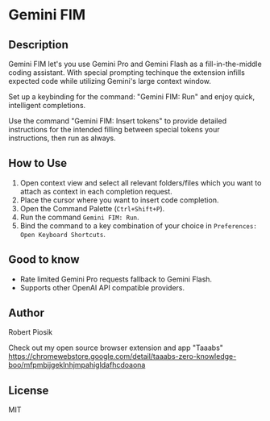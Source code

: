 # Gemini FIM

## Description

Gemini FIM let's you use Gemini Pro and Gemini Flash as a fill-in-the-middle coding assistant. With special prompting techinque the extension infills expected code while utilizing Gemini's large context window.

Set up a keybinding for the command: "Gemini FIM: Run" and enjoy quick, intelligent completions.

Use the command "Gemini FIM: Insert <FIM></FIM> tokens" to provide detailed instructions for the intended filling between special tokens <FIM>your instructions</FIM>, then run as always.

## How to Use

1. Open context view and select all relevant folders/files which you want to attach as context in each completion request.
2. Place the cursor where you want to insert code completion.
3. Open the Command Palette (`Ctrl+Shift+P`).
4. Run the command `Gemini FIM: Run`.
5. Bind the command to a key combination of your choice in `Preferences: Open Keyboard Shortcuts`.

## Good to know

- Rate limited Gemini Pro requests fallback to Gemini Flash.
- Supports other OpenAI API compatible providers.

## Author

Robert Piosik

Check out my open source browser extension and app "Taaabs" https://chromewebstore.google.com/detail/taaabs-zero-knowledge-boo/mfpmbjjgeklnhjmpahigldafhcdoaona

## License

MIT
